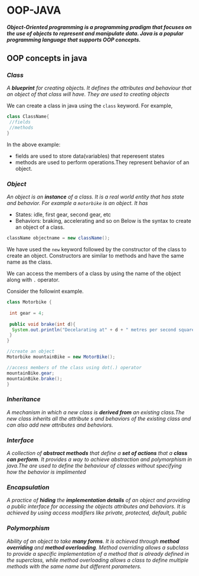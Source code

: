 # **OOP-JAVA**
##### Object-Oriented programming is a programming pradigm that focuses on the use of objects to represent and manipulate data. Java is a popular programming language that supports OOP concepts.

## **OOP concepts in java**

### ***Class***

*A **blueprint** for creating objects. It defines the attributes and behaviour that an object of that class will have. They are used to creating objects*

We can create a class in java using the `class` keyword. For example, 

 ```java
 class ClassName{
  //fields
  //methods
}
```
In the above example:
* fields are used to store data(variables) that reperesent states
* methods are used to perform operations.They represent behavior of an object.

### ***Object***

*An object is an **instance** of a class. It is a real world entity that has state and behavior. For example a `motorbike` is an object. It has*
* States: idle, first gear, second gear, etc
* Behaviors: braking, accelerating and so on
Below is the syntax to create an object of a class.
```java
className objectname = new className();
```
We have used the `new` keyword followed by the constructor of the class to create an object. Constructors are similar to methods and have the same name as the class.

We can access the members of a class by using the name of the object along with `.` operator.

Consider the followint example.

```java
class Motorbike {
 
 int gear = 4;
 
 public void brake(int d){
  System.out.println("Decelarating at" + d + " metres per second squared")
 }
}

//create an object
Motorbike mountainBike = new MotorBike();

//access members of the class using dot(.) operator
mountainBike.gear;
mountainBike.brake();
}
```

### ***Inheritance***

*A mechanism in which a new class is **derived from** an existing class.The new class inherits all the attribute s and behaviors of the existing class and can also add new attributes and behaviors.*

### ***Interface***

*A collection of **abstract methods** that define a **set of actions** that a **class can perform**. It provides a way to achieve abstraction and polymorphism in java.The are used to define the behaviour of classes without specifying how the behavior is implimented*

### ***Encapsulation***

*A practice of **hiding** the **implementation details** of an object and providing a public interface for accessing the objects attributes and behaviors. It is achieved by using access modifiers like private, protected, default, public*

### ***Polymorphism***

*Ability of an object to take **many forms**. It is achieved through **method overriding** and **method overloading**. Method overriding allows a subclass to provide a specific implementation of a method that is already defined in the superclass, while method overloading allows a class to define multiple methods with the same name but different parameters.*
